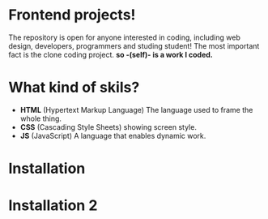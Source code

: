 # Frontend projects!

The repository is open for anyone interested in coding, including web design, developers, programmers and studing student!
The most important fact is the clone coding project. **so -(self)- is a work I coded.**

# What kind of skils?
- **HTML** (Hypertext Markup Language) The language used to frame the whole thing.
- **CSS** (Cascading Style Sheets) showing screen style.
- **JS** (JavaScript)  A language that enables dynamic work.
# Installation

# Installation 2
 

    
